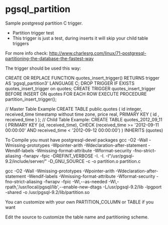 pgsql_partition
===============

Sample postgresql partition C trigger.

 * Partition trigger test
 * This trigger is just a test, during inserts it will skip your child table triggers

For more info check: http://www.charlesrg.com/linux/71-postgresql-partitioning-the-database-the-fastest-way

The trigger should be used this way:

 CREATE OR REPLACE FUNCTION quotes_insert_trigger() RETURNS trigger
      AS 'pgsql_partition3'
          LANGUAGE C;
  DROP TRIGGER IF EXISTS quotes_insert_trigger on quotes;
    CREATE TRIGGER quotes_insert_trigger
      BEFORE INSERT ON quotes
      FOR EACH ROW EXECUTE PROCEDURE partition_insert_trigger();
 
  // Master Table Example 
  CREATE TABLE public.quotes
  (
     id integer,
     received_time timestamp without time zone,
     price real,
     PRIMARY KEY ( id , received_time )
  );
  // Child Table Example:
  CREATE TABLE quotes_2012_09_11 (
     PRIMARY KEY (id, received_time),
     CHECK (received_time >= '2012-09-11 00:00:00' AND received_time < '2012-09-12 00:00:00')
  ) INHERITS (quotes)
   
         
To Compile you must have postgresql-devel packages
gcc -O2 -Wall -Wmissing-prototypes -Wpointer-arith -Wdeclaration-after-statement -Wendif-labels -Wmissing-format-attribute -Wformat-security -fno-strict-aliasing -fwrapv -fpic -DREFINT_VERBOSE -I. -I. -I"/usr/pgsql-9.2/include/server/" -D_GNU_SOURCE   -c -o partition.o partition.c
 
gcc -O2 -Wall -Wmissing-prototypes -Wpointer-arith -Wdeclaration-after-statement -Wendif-labels -Wmissing-format-attribute -Wformat-security -fno-strict-aliasing -fwrapv -fpic -Wl,--as-needed -Wl,-rpath,'/usr/local/pgsql/lib',--enable-new-dtags -L/usr/pgsql-9.2/lib -lpgport  -shared -o /usr/pgsql-9.2/lib/partition.so
 
You can customize with your own PARTITION_COLUMN or TABLE if you want

Edit the source to customize the table name and partitioning scheme.
